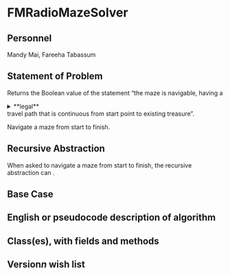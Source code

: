 # FMRadioMazeSolver

## Personnel
Mandy Mai,
Fareeha Tabassum

## Statement of Problem
Returns the Boolean value of the statement “the maze is navigable, having a <details>
   <summary>**legal**</summary>
   <p>* don’t cross the walls</p>
   <p>* right-angle turns only</p>
   <p>* a path cannot go through the same point twice</p>
</details> travel path that is continuous from start point to existing treasure”.

Navigate a maze from start to finish. 

## Recursive Abstraction
When asked to navigate a maze from start to finish, the recursive abstraction can .

## Base Case

## English or pseudocode description of algorithm

## Class(es), with fields and methods

## Version*n* wish list
